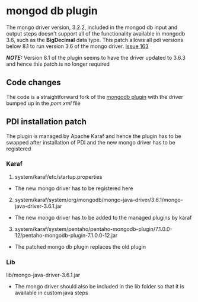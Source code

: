 # mongod db plugin
The mongo driver version, 3.2.2, included in the mongod db input and output steps doesn't support all of the functionality available in mongodb 3.6, such as the **BigDecimal** data type. This patch allows all pdi versions below 8.1 to run version 3.6 of the mongo driver. [Issue 163](https://github.com/pentaho/pentaho-mongodb-plugin/issues/163)

_**NOTE:**_  Version 8.1 of the plugin seems to have the driver updated to 3.6.3 and hence this patch is no longer required

## Code changes
The code is a straightforward fork of the [mongodb plugin](https://github.com/pentaho/pentaho-mongodb-plugin) with the driver bumped up in the _pom.xml_ file

## PDI installation patch
The plugin is managed by Apache Karaf and hence the plugin has to be swapped after installation of PDI and the new mongo driver has to be registered

### Karaf
1. system/karaf/etc/startup.properties 
* The new mongo driver has to be registered here
2. system/karaf/system/org/mongodb/mongo-java-driver/3.6.1/mongo-java-driver-3.6.1.jar
* The new mongo driver has to be added to the managed plugins by karaf
3. system/karaf/system/pentaho/pentaho-mongodb-plugin/7.1.0.0-12/pentaho-mongodb-plugin-7.1.0.0-12.jar
* The patched mongo db plugin replaces the old plugin

### Lib
lib/mongo-java-driver-3.6.1.jar
* The mongo driver should also be included in the lib folder so that it is available in custom java steps
